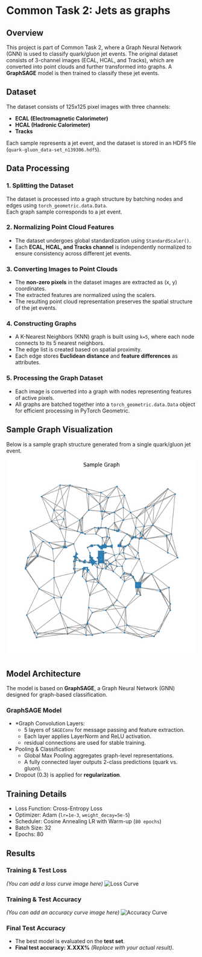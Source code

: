 # Common Task 2: Jets as graphs

## Overview
This project is part of Common Task 2, where a Graph Neural Network (GNN) is used to classify quark/gluon jet events. The original dataset consists of 3-channel images (ECAL, HCAL, and Tracks), which are converted into point clouds and further transformed into graphs. A **GraphSAGE** model is then trained to classify these jet events.

## Dataset
The dataset consists of 125x125 pixel images with three channels:
- **ECAL (Electromagnetic Calorimeter)**
- **HCAL (Hadronic Calorimeter)**
- **Tracks**

Each sample represents a jet event, and the dataset is stored in an HDF5 file (`quark-gluon_data-set_n139306.hdf5`).

## Data Processing

### 1. Splitting the Dataset
The dataset is processed into a graph structure by batching nodes and edges using `torch_geometric.data.Data`.  
Each graph sample corresponds to a jet event.

### 2. Normalizing Point Cloud Features
- The dataset undergoes global standardization using `StandardScaler()`.
- Each **ECAL, HCAL, and Tracks channel** is independently normalized to ensure consistency across different jet events.

### 3. Converting Images to Point Clouds
- The **non-zero pixels** in the dataset images are extracted as (x, y) coordinates.
- The extracted features are normalized using the scalers.
- The resulting point cloud representation preserves the spatial structure of the jet events.

### 4. Constructing Graphs
- A K-Nearest Neighbors (KNN) graph is built using `k=5`, where each node connects to its 5 nearest neighbors.
- The edge list is created based on spatial proximity.
- Each edge stores **Euclidean distance** and **feature differences** as attributes.

### 5. Processing the Graph Dataset
- Each image is converted into a graph with nodes representing features of active pixels.
- All graphs are batched together into a `torch_geometric.data.Data` object for efficient processing in PyTorch Geometric.

## Sample Graph Visualization
Below is a sample graph structure generated from a single quark/gluon jet event.

![Sample Graph](sample.png)

## Model Architecture

The model is based on **GraphSAGE**, a Graph Neural Network (GNN) designed for graph-based classification.

### **GraphSAGE Model**
- *Graph Convolution Layers:
  - 5 layers of `SAGEConv` for message passing and feature extraction.
  - Each layer applies LayerNorm and ReLU activation.
  - residual connections are used for stable training.
- Pooling & Classification:
  - Global Max Pooling aggregates graph-level representations.
  - A fully connected layer outputs 2-class predictions (quark vs. gluon).
- Dropout (0.3) is applied for **regularization**.

## Training Details

- Loss Function: Cross-Entropy Loss  
- Optimizer: Adam (`lr=1e-3`, `weight_decay=5e-5`)  
- Scheduler: Cosine Annealing LR with Warm-up (`80 epochs`)  
- Batch Size: 32  
- Epochs: 80  

## Results

### **Training & Test Loss**
*(You can add a loss curve image here)*
![Loss Curve](path_to_your_loss_curve.png)

### **Training & Test Accuracy**
*(You can add an accuracy curve image here)*
![Accuracy Curve](path_to_your_accuracy_curve.png)

### **Final Test Accuracy**
- The best model is evaluated on the **test set**.
- **Final test accuracy: X.XXX%** *(Replace with your actual result)*.

